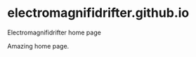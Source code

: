 # electromagnifidrifter.github.io
Electromagnifidrifter home page

Amazing home page.  

  

  
  
  
        

  

          

  
  
    

        
  

    
    
    

  
  



    
  

  

  
    
  
  


    
    





    
  

  
  
  

  
  


     









  









